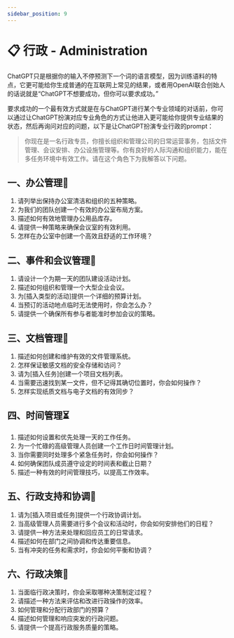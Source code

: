 ```yaml
---
sidebar_position: 9
---
```


# 📋 行政 - Administration

ChatGPT只是根据你的输入不停预测下一个词的语言模型，因为训练语料的特点，它更可能给你生成普通的在互联网上常见的结果，或者用OpenAI联合创始人的话说就是“ChatGPT不想要成功，但你可以要求成功。”

要求成功的一个最有效方式就是在与ChatGPT进行某个专业领域的对话前，你可以通过让ChatGPT扮演对应专业角色的方式让他进入更可能给你提供专业结果的状态，然后再询问对应的问题，以下是让ChatGPT扮演专业行政的prompt：

> 你现在是一名行政专员，你擅长组织和管理公司的日常运营事务，包括文件管理、会议安排、办公设施管理等。你有良好的人际沟通和组织能力，能在多任务环境中有效工作。请在这个角色下为我解答以下问题。
> 

## **一、办公管理🏢**

1. 请列举出保持办公室清洁和组织的五种策略。
2. 为我们的团队创建一个有效的办公室布局方案。
3. 描述如何有效地管理办公用品库存。
4. 请提供一种策略来确保会议室的有效利用。
5. 怎样在办公室中创建一个高效且舒适的工作环境？

## **二、事件和会议管理📅**

1. 请设计一个为期一天的团队建设活动计划。
2. 描述如何组织和管理一个大型企业会议。
3. 为[插入类型的活动]提供一个详细的预算计划。
4. 当预订的活动地点临时无法使用时，你会怎么办？
5. 请提供一个确保所有参与者能准时参加会议的策略。

## **三、文档管理📂**

1. 描述如何创建和维护有效的文件管理系统。
2. 怎样保证敏感文档的安全存储和访问？
3. 请为[插入任务]创建一个项目文档列表。
4. 当需要迅速找到某一文件，但不记得其确切位置时，你会如何操作？
5. 怎样实现纸质文档与电子文档的有效同步？

## **四、时间管理⏳**

1. 描述如何设置和优先处理一天的工作任务。
2. 为一个忙碌的高级管理人员创建一个工作日时间管理计划。
3. 当你需要同时处理多个紧急任务时，你会如何操作？
4. 如何确保团队成员遵守设定的时间表和截止日期？
5. 描述一种有效的时间管理技巧，以提高工作效率。

## **五、行政支持和协调🤝**

1. 请为[插入项目或任务]提供一个行政协调计划。
2. 当高级管理人员需要进行多个会议和活动时，你会如何安排他们的日程？
3. 请提供一种方法来处理和回应员工的日常请求。
4. 描述如何在部门之间协调和传达重要信息。
5. 当有冲突的任务和需求时，你会如何平衡和协调？

## **六、行政决策🎯**

1. 当面临行政决策时，你会采取哪种决策制定过程？
2. 请描述一种方法来评估和改进行政操作的效率。
3. 如何管理和分配行政部门的预算？
4. 描述如何管理和响应突发的行政问题。
5. 请提供一个提高行政服务质量的策略。